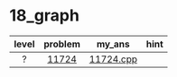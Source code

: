 # 18_graph
| level | problem | my_ans | hint |
| :--: | :--: | :--: | :--: |
| ? | [11724](https://www.acmicpc.net/problem/11724) | [11724.cpp](./11724/11724.cpp) |  |
